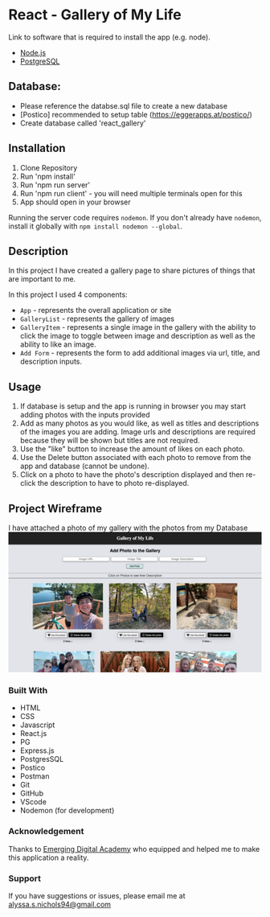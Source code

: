 # React - Gallery of My Life

Link to software that is required to install the app (e.g. node).

- [Node.js](https://nodejs.org/en/)
- [PostgreSQL](https://www.postgresql.org)

## Database:
- Please reference the databse.sql file to create a new database 
- [Postico] recommended to setup table (https://eggerapps.at/postico/) 
- Create database called 'react_gallery' 


## Installation

1. Clone Repository
2. Run 'npm install'
3. Run 'npm run server'
4. Run 'npm run client' - you will need multiple terminals open for this
5. App should open in your browser

Running the server code requires `nodemon`. If you don't already have `nodemon`, install it globally with `npm install nodemon --global`.


## Description

In this project I have created a gallery page to share pictures of things that are important to me. 

In this project I used 4 components:

- `App` - represents the overall application or site 
- `GalleryList` - represents the gallery of images
- `GalleryItem` - represents a single image in the gallery with the ability to click the image to toggle between image and description as well as the ability to like an image.
- `Add Form` - represents the form to add additional images via url, title, and description inputs.

## Usage

1. If database is setup and the app is running in browser you may start adding photos with the inputs provided
2. Add as many photos as you would like, as well as titles and descriptions of the images you are adding. Image urls and descriptions are required because they will be shown but titles are not required.
3. Use the "like" button to increase the amount of likes on each photo.
4. Use the Delete button associated with each photo to remove from the app and database (cannot be undone).
5. Click on a photo to have the photo's description displayed and then re-click the description to have to photo re-displayed.

## Project Wireframe
I have attached a photo of my gallery with the photos from my Database
![Project Wireframe](wireframes/project-wireframe.png)

### Built With

 - HTML
 - CSS
 - Javascript
 - React.js
 - PG
 - Express.js
 - PostgresSQL
 - Postico
 - Postman
 - Git
 - GitHub
 - VScode
 - Nodemon (for development)

### Acknowledgement

Thanks to [Emerging Digital Academy](http://www.emergingacademy.org) who equipped and helped me to make this application a reality. 

### Support

If you have suggestions or issues, please email me at [alyssa.s.nichols94@gmail.com](mailto:alyssa.s.nichols94@gmail.com)
